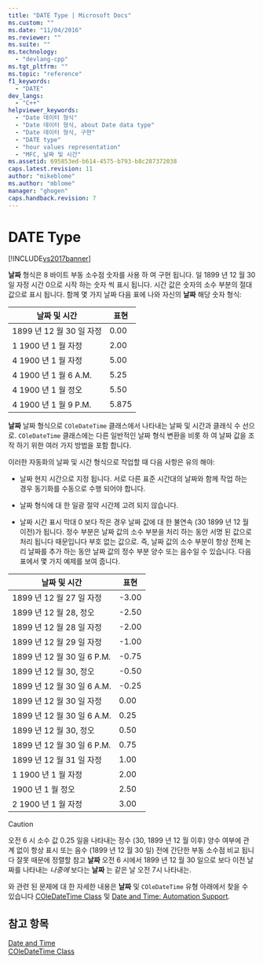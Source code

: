 ```yaml
---
title: "DATE Type | Microsoft Docs"
ms.custom: ""
ms.date: "11/04/2016"
ms.reviewer: ""
ms.suite: ""
ms.technology: 
  - "devlang-cpp"
ms.tgt_pltfrm: ""
ms.topic: "reference"
f1_keywords: 
  - "DATE"
dev_langs: 
  - "C++"
helpviewer_keywords: 
  - "Date 데이터 형식"
  - "Date 데이터 형식, about Date data type"
  - "Date 데이터 형식, 구현"
  - "DATE type"
  - "hour values representation"
  - "MFC, 날짜 및 시간"
ms.assetid: 695853ed-b614-4575-b793-b8c287372038
caps.latest.revision: 11
author: "mikeblome"
ms.author: "mblome"
manager: "ghogen"
caps.handback.revision: 7
---
```

# DATE Type
[!INCLUDE[vs2017banner](../assembler/inline/includes/vs2017banner.md)]

**날짜** 형식은 8 바이트 부동 소수점 숫자를 사용 하 여 구현 됩니다.  일 1899 년 12 월 30 일 자정 시간 0으로 시작 하는 숫자 씩 표시 됩니다.  시간 값은 숫자의 소수 부분의 절대값으로 표시 됩니다.  함께 몇 가지 날짜 다음 표에 나와 자신의  **날짜** 해당 숫자 형식:  
  
|날짜 및 시간|표현|  
|-------------|--------|  
|1899 년 12 월 30 일 자정|0.00|  
|1 1900 년 1 월 자정|2.00|  
|4 1900 년 1 월 자정|5.00|  
|4 1900 년 1 월 6 A.M.|5.25|  
|4 1900 년 1 월 정오|5.50|  
|4 1900 년 1 월 9 P.M.|5.875|  
  
 **날짜** 날짜 형식으로 `COleDateTime` 클래스에서 나타내는 날짜 및 시간과 클래식 수 선으로.  `COleDateTime` 클래스에는 다른 일반적인 날짜 형식 변환을 비롯 하 여 날짜 값을 조작 하기 위한 여러 가지 방법을 포함 합니다.  
  
 이러한 자동화의 날짜 및 시간 형식으로 작업할 때 다음 사항은 유의 해야:  
  
-   날짜 현지 시간으로 지정 됩니다. 서로 다른 표준 시간대의 날짜와 함께 작업 하는 경우 동기화를 수동으로 수행 되어야 합니다.  
  
-   날짜 형식에 대 한 일광 절약 시간제 고려 되지 않습니다.  
  
-   날짜 시간 표시 막대 0 보다 작은 경우 날짜 값에 대 한 불연속 \(30 1899 년 12 월 이전\)가 됩니다.  정수 부분은 날짜 값의 소수 부분을 처리 하는 동안 서명 된 값으로 처리 됩니다 때문입니다 부호 없는 값으로.  즉, 날짜 값의 소수 부분이 항상 전체 논리 날짜를 추가 하는 동안 날짜 값의 정수 부분 양수 또는 음수일 수 있습니다.  다음 표에서 몇 가지 예제를 보여 줍니다.  
  
|날짜 및 시간|표현|  
|-------------|--------|  
|1899 년 12 월 27 일 자정|\-3.00|  
|1899 년 12 월 28, 정오|\-2.50|  
|1899 년 12 월 28 일 자정|\-2.00|  
|1899 년 12 월 29 일 자정|\-1.00|  
|1899 년 12 월 30 일 6 P.M.|\-0.75|  
|1899 년 12 월 30, 정오|\-0.50|  
|1899 년 12 월 30 일 6 A.M.|\-0.25|  
|1899 년 12 월 30 일 자정|0.00|  
|1899 년 12 월 30 일 6 A.M.|0.25|  
|1899 년 12 월 30, 정오|0.50|  
|1899 년 12 월 30 일 6 P.M.|0.75|  
|1899 년 12 월 31 일 자정|1.00|  
|1 1900 년 1 월 자정|2.00|  
|1900 년 1 월 정오|2.50|  
|2 1900 년 1 월 자정|3.00|  
  
> [!CAUTION]
>  오전 6 시 소수 값 0.25 일을 나타내는 정수 \(30, 1899 년 12 월 이후\) 양수 여부에 관계 없이 항상 표시 또는 음수 \(1899 년 12 월 30 일\) 전에 간단한 부동 소수점 비교 됩니다 잘못 때문에 정렬할 참고  **날짜** 오전 6 시에서 1899 년 12 월 30 일으로 보다 이전 날짜를 나타내는  *나중에* 보다는  **날짜** 는 같은 날 오전 7시 나타내는.  
  
 와 관련 된 문제에 대 한 자세한 내용은  **날짜** 및 `COleDateTime` 유형 아래에서 찾을 수 있습니다 [COleDateTime Class](../atl-mfc-shared/reference/coledatetime-class.md) 및 [Date and Time: Automation Support](../atl-mfc-shared/date-and-time-automation-support.md).  
  
## 참고 항목  
 [Date and Time](../atl-mfc-shared/date-and-time.md)   
 [COleDateTime Class](../atl-mfc-shared/reference/coledatetime-class.md)